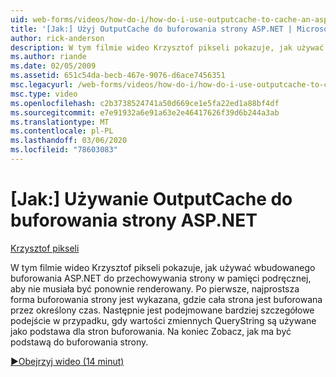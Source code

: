 ```yaml
---
uid: web-forms/videos/how-do-i/how-do-i-use-outputcache-to-cache-an-aspnet-page
title: '[Jak:] Użyj OutputCache do buforowania strony ASP.NET | Microsoft Docs'
author: rick-anderson
description: W tym filmie wideo Krzysztof pikseli pokazuje, jak używać wbudowanego buforowania ASP.NET do przechowywania strony w pamięci podręcznej, aby nie musiała być ponownie renderowany. Najpierw...
ms.author: riande
ms.date: 02/05/2009
ms.assetid: 651c54da-becb-467e-9076-d6ace7456351
msc.legacyurl: /web-forms/videos/how-do-i/how-do-i-use-outputcache-to-cache-an-aspnet-page
msc.type: video
ms.openlocfilehash: c2b3738524741a50d669ce1e5fa22ed1a88bf4df
ms.sourcegitcommit: e7e91932a6e91a63e2e46417626f39d6b244a3ab
ms.translationtype: MT
ms.contentlocale: pl-PL
ms.lasthandoff: 03/06/2020
ms.locfileid: "78603083"
---
```

# <a name="how-do-i-use-outputcache-to-cache-an-aspnet-page"></a>[Jak:] Używanie OutputCache do buforowania strony ASP.NET

[Krzysztof pikseli](https://twitter.com/chrispels)

W tym filmie wideo Krzysztof pikseli pokazuje, jak używać wbudowanego buforowania ASP.NET do przechowywania strony w pamięci podręcznej, aby nie musiała być ponownie renderowany. Po pierwsze, najprostsza forma buforowania strony jest wykazana, gdzie cała strona jest buforowana przez określony czas. Następnie jest podejmowane bardziej szczegółowe podejście w przypadku, gdy wartości zmiennych QueryString są używane jako podstawa dla stron buforowania. Na koniec Zobacz, jak ma być podstawą do buforowania strony.

[&#9654;Obejrzyj wideo (14 minut)](https://channel9.msdn.com/Blogs/ASP-NET-Site-Videos/how-do-i-use-outputcache-to-cache-an-aspnet-page)
